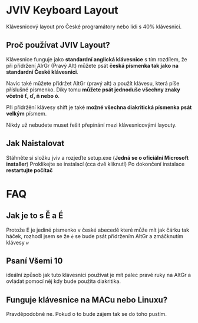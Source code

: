 # JVIV Keyboard Layout
Klávesnicový layout pro České programátory nebo lidi s 40% klávesnicí.

## Proč používat JVIV Layout?
Klávesnice funguje jako **standardní anglická klávesnice** s tím rozdílem, že při přidržení AlrGr (Pravý Alt) můžete psát **česká písmenka tak jako na standardní České klávesnici**.

Navíc také můžete přidržet AltGr (pravý alt) a použít klávesu, která píše příslušné písmenko. Díky tomu **můžete psát jednoduše všechny znaky včetně ť, ď, ň nebo ó**.

Při přidržění klávesy shift je také **možné všechna diakritická písmenka psát velkým** písmem.

Nikdy už nebudete muset řešit přepínání mezi klávesnicovými layouty.

## Jak Naistalovat
Stáhněte si složku jviv a rozjeďte setup.exe (**Jedná se o oficiální Microsoft installer**)
Proklikejte se instalací (cca dvě kliknutí)
Po dokončení instalace **restartujte počítač**

# FAQ

## Jak je to s Ě a É
Protože E je jediné písmenko v české abecedě které může mít jak čárku tak háček, rozhodl jsem se že `é` se bude psát přidržením AltGr a zmáčknutím klávesy `w`

## Psaní Všemi 10
ideální způsob jak tuto klávesnici používat je mít palec pravé ruky na AltGr a ovládat pomocí něj kdy bude použita diakritika.

## Funguje klávesnice na MACu nebo Linuxu?
Pravděpodobně ne. Pokud o to bude zájem tak se do toho pustím.

